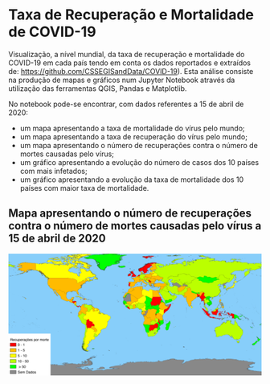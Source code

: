 # Taxa de Recuperação e Mortalidade de COVID-19

Visualização, a nível mundial, da taxa de recuperação e mortalidade do COVID-19 em cada país tendo em conta os dados reportados e 
extraídos de: https://github.com/CSSEGISandData/COVID-19).
Esta análise consiste na produção de mapas e gráficos num Jupyter Notebook através da utilização das
ferramentas QGIS, Pandas e Matplotlib.

No notebook pode-se encontrar, com dados referentes a 15 de abril de 2020:
* um mapa apresentando a taxa de mortalidade do vírus pelo mundo;
* um mapa apresentando a taxa de recuperação do vírus pelo mundo;
* um mapa apresentando o número de recuperações contra o número de mortes causadas pelo vírus;
* um gráfico apresentando a evolução do número de casos dos 10 países com mais infetados;
* um gráfico apresentando a evolução da taxa de mortalidade dos 10 países com maior taxa de mortalidade.


## Mapa apresentando o número de recuperações contra o número de mortes causadas pelo vírus a 15 de abril de 2020

![Mapa apresentando o número de recuperações contra o número de mortes causadas pelo vírus a 15 de abril de 2020](recovery_vs_death.png "Mapa apresentando o número de recuperações contra o número de mortes causadas pelo vírus a 15 de abril de 2020")
